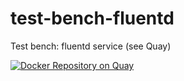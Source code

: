 # test-bench-fluentd
Test bench: fluentd service (see Quay)

[![Docker Repository on Quay](https://quay.io/repository/maximyunusov/test-bench-fluentd/status "Docker Repository on Quay")](https://quay.io/repository/maximyunusov/test-bench-fluentd)

